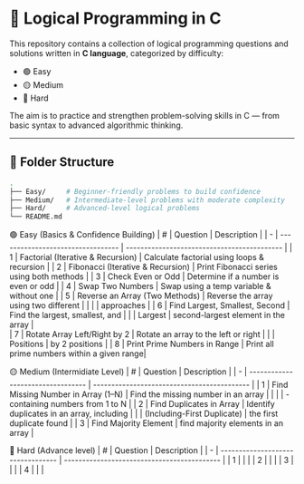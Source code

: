 # 🧠 Logical Programming in C

This repository contains a collection of logical programming questions and solutions written in **C language**, categorized by difficulty:

- 🟢 Easy
- 🟡 Medium
- 🔴 Hard

The aim is to practice and strengthen problem-solving skills in C — from basic syntax to advanced algorithmic thinking.

---

## 📁 Folder Structure

```bash
.
├── Easy/     # Beginner-friendly problems to build confidence
├── Medium/   # Intermediate-level problems with moderate complexity
├── Hard/     # Advanced-level logical problems
└── README.md
```
🟢 Easy (Basics & Confidence Building)
| # | Question                          | Description                                 |
| - | --------------------------------- | ------------------------------------------- |
| 1 | Factorial (Iterative & Recursion) | Calculate factorial using loops & recursion |
| 2 | Fibonacci (Iterative & Recursion) | Print Fibonacci series using both methods   |
| 3 | Check Even or Odd                 | Determine if a number is even or odd        |
| 4 | Swap Two Numbers                  | Swap using a temp variable & without one    |
| 5 |	Reverse an Array (Two Methods)	  | Reverse the array using two different       |
|   |                                   | approaches                                  |
| 6 |	Find Largest, Smallest, Second    | Find the largest, smallest, and             |
|   | Largest                           | second-largest element in the array         |    	                         
| 7 |	Rotate Array Left/Right by 2      | Rotate an array to the left or right        |
|   |  Positions                        | by 2 positions                              |
| 8 |	Print Prime Numbers in Range      |	Print all prime numbers within a given range|


🟡 Medium (Intermidiate Level)
| # | Question                           | Description                                 |
| - | ---------------------------------  | ------------------------------------------- |
| 1 | Find Missing Number in Array (1–N) | Find the missing number in an array         |
|   |                                    | -containing numbers from 1 to N             |
| 2 | Find Duplicates in Array           | Identify duplicates in an array, including  |
|   | (Including-First Duplicate)        | the first duplicate found                   |
| 3 | Find Majority Element              | find majority elements in an array          |


🔴 Hard (Advance level)
| # | Question                          | Description                                 |
| - | --------------------------------- | ------------------------------------------- |
| 1 |                                   |                                             |
| 2 |                                   |                                             |
| 3 |                                   |                                             |
| 4 |                                   |                                             |
